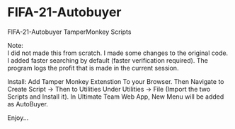 # FIFA-21-Autobuyer
FIFA-21-Autobuyer TamperMonkey Scripts


Note:  
    I did not made this from scratch.
    I made some changes to the original code.
    I added faster searching by default (faster verification required).
    The program logs the profit that is made in the current session.

Install:
    Add Tamper Monkey Extenstion To your Browser.
    Then Navigate to Create Script -> Then to Utilities
    Under Utilities -> File (Import the two Scripts and Install it).
    In Ultimate Team Web App, New Menu will be added as AutoBuyer.

Enjoy...
